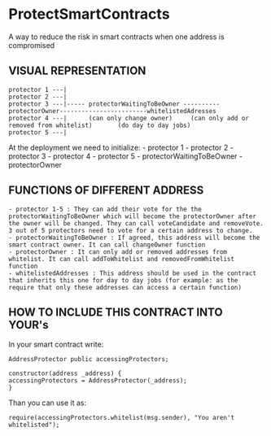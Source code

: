 # ProtectSmartContracts
A way to reduce the risk in smart contracts when one address is compromised

VISUAL REPRESENTATION
---------------------

    protector 1 ---|
    protector 2 ---|
    protector 3 ---|----- protectorWaitingToBeOwner ---------- protectorOwner------------------------whitelistedAdresses
    protector 4 ---|      (can only change owner)     (can only add or removed from whitelist)       (do day to day jobs)
    protector 5 ---|



At the deployment we need to initialize:
    - protector 1
    - protector 2
    - protector 3
    - protector 4
    - protector 5
    - protectorWaitingToBeOwner
    - protectorOwner
    
FUNCTIONS OF DIFFERENT ADDRESS
------------------------------

    - protector 1-5 : They can add their vote for the the protectorWaitingToBeOwner which will become the protectorOwner after the owner will be changed. They can call voteCandidate and removeVote. 3 out of 5 protectors need to vote for a certain address to change.
    - protectorWaitingToBeOwner : If agreed, this address will become the smart contract owner. It can call changeOwner function
    - protectorOwner : It can only add or removed addresses from whitelist. It can call addToWhitelist and removedFromWhitelist function
    - whitelistedAddresses : This address should be used in the contract that inherits this one for day to day jobs (for example: as the require that only these addresses can access a certain function)
    
HOW TO INCLUDE THIS CONTRACT INTO YOUR's
----------------------------------------

In your smart contract write:

    AddressProtector public accessingProtectors;

    constructor(address _address) {
    accessingProtectors = AddressProtector(_address);
    }
    
Than you can use it as: 

    require(accessingProtectors.whitelist(msg.sender), "You aren't whitelisted");
